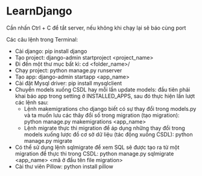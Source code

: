 # LearnDjango

Cần nhấn Ctrl + C để tắt server, nếu không khi chạy lại sẽ báo cùng port

Các câu lệnh trong Terminal:
- Cài django: pip install django
- Tạo project: django-admin startproject <project_name>
- Đi đến một thư mục bất kì: cd <folder_name>/
- Chạy project: python manage.py runserver
- Tạo app: django-admin startapp <app_name>
- Cài đặt Mysql driver: pip install mysqlclient
- Chuyển models xuống CSDL hay mỗi lần update models: đầu tiên phải khai báo app trong setting ở INSTALLED_APPS,
sau đó thực hiện lần lượt các lệnh sau:
	+ Lệnh makemigrations cho django biết có sự thay đổi trong models.py và ta muốn lưu các thây đổi số trong migration (tạo migration):   python manage.py makemigrations <app_name>
	+ Lệnh migrate thực thi migration để áp dụng những thay đổi trong models xuống lược đồ cơ sở dữ liệu (tác động xuống CSDL):	python manage.py migrate
- Có thể sử dụng lệnh sqlmigrate để xem SQL sẽ được tạo ra từ một migration để thực thi trong CSDL:
	python manage.py sqlmigrate <app_name> <mã ở đầu tên file migration> 
- Cài thư viên Pillow:	python install pillow


